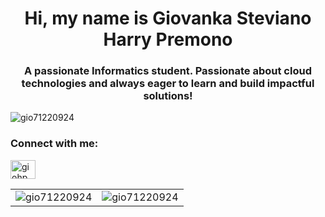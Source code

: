 <h1 align="center">Hi, my name is Giovanka Steviano Harry Premono</h1>
<h3 align="center">A passionate Informatics student. Passionate about cloud technologies and always eager to learn and build impactful solutions!</h3>

<p align="left">
  <img src="https://komarev.com/ghpvc/?username=gio71220924&label=Profile%20views&color=0e75b6&style=flat" alt="gio71220924" />
</p>

<h3 align="left">Connect with me:</h3>
<p align="left">
  <a href="https://www.linkedin.com/in/giohp" target="blank">
    <img align="center" src="https://raw.githubusercontent.com/rahuldkjain/github-profile-readme-generator/master/src/images/icons/Social/linked-in-alt.svg" alt="giohp" height="30" width="40" />
  </a>
</p>

<div align="center">
  <table>
    <tr>
      <td>
        <img src="https://github-readme-stats.vercel.app/api/top-langs/?username=Gio71220924&theme=monokai&show_icons=true&hide_border=true&layout=compact" alt="gio71220924" />
      </td>
      <td>
        <img src="https://github-readme-streak-stats.herokuapp.com/?user=gio71220924&theme=monokai&hide_border=true" alt="gio71220924" />
      </td>
    </tr>
  </table>
</div>
